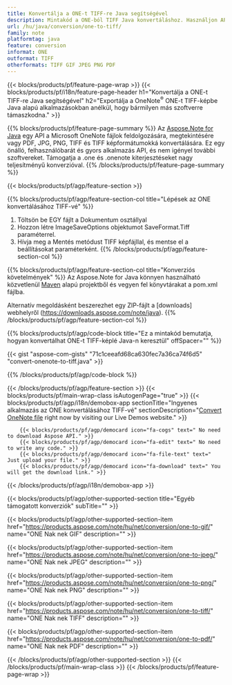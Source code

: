 ```yaml
---
title: Konvertálja a ONE-t TIFF-re Java segítségével
description: Mintakód a ONE-ból TIFF Java konvertáláshoz. Használjon API példakódot az ONE fájlok kötegelt TIFF konvertálásához bármely Java alapú alkalmazáson belül. 
url: /hu/java/conversion/one-to-tiff/
family: note
platformtag: java
feature: conversion
informat: ONE
outformat: TIFF
otherformats: TIFF GIF JPEG PNG PDF
---
```

{{< blocks/products/pf/feature-page-wrap >}}
{{< blocks/products/pf/i18n/feature-page-header h1="Konvertálja a ONE-t TIFF-re Java segítségével" h2="Exportálja a OneNote<sup>&reg;</sup> ONE-t TIFF-képbe Java alapú alkalmazásokban anélkül, hogy bármilyen más szoftverre támaszkodna." >}}

{{% blocks/products/pf/feature-page-summary %}}
Az [Aspose.Note for Java](https://products.aspose.com/note/java/) egy API a Microsoft OneNote fájlok feldolgozására, megtekintésére vagy PDF, JPG, PNG, TIFF és TIFF képformátumokká konvertálására. Ez egy önálló, felhasználóbarát és gyors alkalmazás API, és nem igényel további szoftvereket. Támogatja a .one és .onenote kiterjesztéseket nagy teljesítményű konverzióval.
{{% /blocks/products/pf/feature-page-summary  %}}

{{< blocks/products/pf/agp/feature-section >}}

{{% blocks/products/pf/agp/feature-section-col title="Lépések az ONE konvertálásához TIFF-vé" %}}
1. Töltsön be EGY fájlt a Dokumentum osztállyal
2. Hozzon létre ImageSaveOptions objektumot SaveFormat.Tiff paraméterrel.
3. Hívja meg a Mentés metódust TIFF képfájllal, és mentse el a beállításokat paraméterként.
{{% /blocks/products/pf/agp/feature-section-col %}}

{{% blocks/products/pf/agp/feature-section-col title="Konverziós követelmények" %}}
Az Aspose.Note for Java könnyen használható közvetlenül [Maven](https://repository.aspose.com/webapp/#/artifacts/browse/tree/General/repo/com/aspose/aspose-note) alapú projektből és vegyen fel könyvtárakat a pom.xml fájlba.

Alternatív megoldásként beszerezhet egy ZIP-fájlt a [downloads] webhelyről (https://downloads.aspose.com/note/java).
{{% /blocks/products/pf/agp/feature-section-col %}}

{{% blocks/products/pf/agp/code-block title="Ez a mintakód bemutatja, hogyan konvertálhat ONE-t TIFF-képlé Java-n keresztül" offSpacer="" %}}

{{< gist "aspose-com-gists" "71c1ceeafd68ca630fec7a36ca74f6d5" "convert-onenote-to-tiff.java" >}}

{{% /blocks/products/pf/agp/code-block %}}

{{< /blocks/products/pf/agp/feature-section >}}
{{< blocks/products/pf/main-wrap-class isAutogenPage="true" >}}
{{< blocks/products/pf/agp/i18n/demobox-app sectionTitle="Ingyenes alkalmazás az ONE konvertálásához TIFF-vé" sectionDescription="[Convert OneNote file](https://products.aspose.app/note/conversion/onenote-to-tiff) right now by visiting our Live Demos website." >}}

        {{< blocks/products/pf/agp/democard icon="fa-cogs" text=" No need to download Aspose API." >}}
        {{< blocks/products/pf/agp/democard icon="fa-edit" text=" No need to write any code." >}}
        {{< blocks/products/pf/agp/democard icon="fa-file-text" text=" Just upload your file." >}}
        {{< blocks/products/pf/agp/democard icon="fa-download" text=" You will get the download link." >}}
		
{{< /blocks/products/pf/agp/i18n/demobox-app >}}

{{< blocks/products/pf/agp/other-supported-section title="Egyéb támogatott konverziók" subTitle="" >}}

{{< blocks/products/pf/agp/other-supported-section-item href="https://products.aspose.com/note/hu/net/conversion/one-to-gif/" name="ONE Nak nek GIF" description="" >}}

{{< blocks/products/pf/agp/other-supported-section-item href="https://products.aspose.com/note/hu/net/conversion/one-to-jpeg/" name="ONE Nak nek JPEG" description="" >}}

{{< blocks/products/pf/agp/other-supported-section-item href="https://products.aspose.com/note/hu/net/conversion/one-to-png/" name="ONE Nak nek PNG" description="" >}}

{{< blocks/products/pf/agp/other-supported-section-item href="https://products.aspose.com/note/hu/net/conversion/one-to-tiff/" name="ONE Nak nek TIFF" description="" >}}

{{< blocks/products/pf/agp/other-supported-section-item href="https://products.aspose.com/note/hu/net/conversion/one-to-pdf/" name="ONE Nak nek PDF" description="" >}}



{{< /blocks/products/pf/agp/other-supported-section >}}
{{< /blocks/products/pf/main-wrap-class >}}
{{< /blocks/products/pf/feature-page-wrap >}}